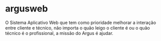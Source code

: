 # argusweb
O Sistema Aplicativo Web que tem como prioridade melhorar a interação entre cliente e técnico, não importa o quão leigo o cliente é ou o quão técnico é o profissional, a missão do Argus é ajudar.
